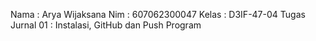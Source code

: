 Nama    : Arya Wijaksana
Nim     : 607062300047
Kelas   : D3IF-47-04
Tugas Jurnal 01 : Instalasi, GitHub dan Push Program
